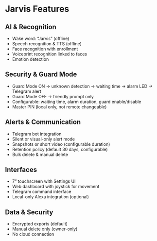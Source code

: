 # Jarvis Features

## AI & Recognition
- Wake word: “Jarvis” (offline)
- Speech recognition & TTS (offline)
- Face recognition with enrollment
- Voiceprint recognition linked to faces
- Emotion detection

## Security & Guard Mode
- Guard Mode ON → unknown detection → waiting time → alarm LED → Telegram alert
- Guard Mode OFF → friendly prompt only
- Configurable: waiting time, alarm duration, guard enable/disable
- Master PIN (local only, not remote changeable)

## Alerts & Communication
- Telegram bot integration
- Silent or visual-only alert mode
- Snapshots or short video (configurable duration)
- Retention policy (default 30 days, configurable)
- Bulk delete & manual delete

## Interfaces
- 7” touchscreen with Settings UI
- Web dashboard with joystick for movement
- Telegram command interface
- Local-only Alexa integration (optional)

## Data & Security
- Encrypted exports (default)
- Manual delete only (owner-only)
- No cloud connection